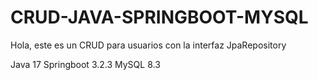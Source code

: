 ﻿# CRUD-JAVA-SPRINGBOOT-MYSQL
Hola, este es un CRUD para 
usuarios con la interfaz JpaRepository

Java 17
Springboot 3.2.3
MySQL 8.3
